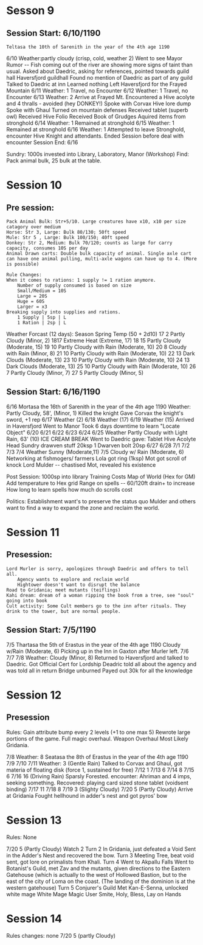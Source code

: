 # Sesson 9

## Session Start: 6/10/1190
    Teltasa the 10th of Sarenith in the year of the 4th age 1190
6/10
    Weather:partly cloudy (crisp, cold, weather 2)
    Went to see Mayor
        Rumor -- Fish coming out of the river are showing more signs of taint than usual.
        Asked about Daedric, asking for references, pointed towards guild hall
    Haversfjord guildhall
        Found no mention of Daedric as part of any guild
    Talked to Daedric at inn
        Learned nothing
    Left Haversfjord for the Frayed Mountain
6/11
Weather: 1
    Travel, no Encounter
6/12
Weather: 1
    Travel, no Encounter
6/13
Weather: 2
    Arrive at Frayed Mt.
    Encountered a Hive acolyte and 4 thralls - avoided (hey DONKEY!)
    Spoke with Corvax
        Hive lore dump
    Spoke with Ghaul
        Turned on mountain defenses
        Received tablet (superb owl)
        Received Hive Folio
        Received Book of Grudges
        Aquired items from stronghold
6/14
Weather: 1
    Remained at stronghold
6/15
Weather: 1
    Remained at stronghold
6/16
Weather: 1
    Attempted to leave Stronghold, encounter Hive Knight and attendants.
    Ended Session before deal with encounter
Session End: 6/16

Sundry:
1000s invested into Library, Laboratory, Manor (Workshop)
Find: Pack animal bulk, 25 bulk at the table.

# Session 10

## Pre session:
    Pack Animal Bulk: Str+5/10. Large creatures have x10, x10 per size catagory over medium
    Horse: Str 3, Large: Bulk 80/130; 50ft speed
    Mule: Str 5 , Large: Bulk 100/150; 40ft speed
    Donkey: Str 2, Medium: Bulk 70/120; counts as large for carry capacity, consumes 10S per day
    Animal Drawn carts: Double bulk capacity of animal. Single axle cart can have one animal pulling, multi-axle wagons can have up to 4. (More is possible)

    Rule Changes:
    When it comes to rations: 1 supply != 1 ration anymore.
        Number of supply consumed is based on size
        Small/Medium = 10S
        Large = 20S
        Huge = 60S
        Larger = x3
    Breaking supply into supplies and rations.
        1 Supply | 5sp | L
        1 Ration | 2sp | L

Weather Forcast (12 days): Season Spring Temp (50 + 2d10)
17 2 Partly Cloudy (Minor, 2)
1817 Extreme Heat (Extreme, 17)
18 15 Partly Cloudy (Moderate, 15)
19 10 Partly Cloudy with Rain (Moderate, 10)
20 8 Cloudy with Rain (Minor, 8)
21 10 Partly Cloudy with Rain (Moderate, 10)
22 13 Dark Clouds (Moderate, 13)
23 10 Partly Cloudy with Rain (Moderate, 10)
24 13 Dark Clouds (Moderate, 13)
25 10 Partly Cloudy with Rain (Moderate, 10)
26 7 Partly Cloudy (Minor, 7)
27 5 Partly Cloudy (Minor, 5)


## Session Start: 6/16/1190
6/16
    Mortasa the 16th of Sarenith in the year of the 4th age 1190
    Weather: Partly Cloudy, 58', (Minor, 1)
    Killed the knight
    Gave Corvax the knight's sword, +1 rep
6/17
    Weather (2)
6/18
    Weather (17)
6/19
    Weather (15)
    Arrived in Haversfjord
    Went to Manor
    Took 6 days downtime to learn "Locate Object"
6/20
6/21
6/22
6/23
6/24
6/25
    Weather Partly Cloudy with Light Rain, 63' (10)
    ICE CREAM BREAK
    Went to Daedric gave:
        Tablet
        Hive Acolyte Head
        Sundry drawven stuff
            20ksp
        1 Dwarven bolt 20sp
6/27
6/28
7/1
7/2
7/3
7/4
    Weather Sunny (Moderate,11)
7/5
    Cloudy w/ Rain (Moderate, 6)
    Networking at fishmogers/ farmers
    Lola got ring (1ksp)
    Mot got scroll of knock
    Lord Mulder -- chastised Mot, revealed his existence



Post Session:
    1000sp into library
    Training Costs
    Map of World (Hex for GM)
    Add temperature to Hex grid
    Range on spells -- 60/120ft drain+ to increase
    How long to learn spells
    how much do scrolls cost

Politics:
    Establishment want's to preserve the status quo
    Mulder and others want to find a way to expand the zone and reclaim the world.


# Session 11

## Presession:
    Lord Murler is sorry, apologizes through Daedric and offers to tell all.
        Agency wants to explore and reclaim world
        Hightower doesn't want to disrupt the balance
    Road to Gridania; meet mutants (teiflings)
    Kahi dream: dream of a woman ripping the book from a tree, see "soul" going into book
    Cult activity: Some Cult members go to the inn after rituals. They drink to the tower, but are normal people.

## Session Start: 7/5/1190

7/5
    Thartasa the 5th of Erastus in the year of the 4th age 1190
    Cloudy w/Rain (Moderate, 6)
    Picking up in the Inn in Gaxton after Murler left.
7/6
7/7
7/8
    Weather: Cloudy (Minor, 8)
    Returned to Haversfjord and talked to Daedric.
        Got Official Cert for Lordship
        Deadric told all about the agency and was told all in return
        Bridge unburned
        Payed out 30k for all the knowledge

# Session 12

## Presession

Rules: Gain attribute bump every 2 levels (+1 to one max 5)
    Rewrote large portions of the game.
    Full magic overhaul.
    Weapon Overhaul
Most Likely Gridania.

7/8
    Weather: 8
    Seatasa the 8th of Erastus in the year of the 4th age 1190
7/9
7/10
7/11
    Weather: 3 (Gentle Rain)
    Talked to Corvax and Ghaul, got materia of floating disk (force 1, sustained for free)
7/12
    1
7/13
    6
7/14
    8
7/15
    6
7/16
    16 (Driving Rain)
    Sparsly Forested.
    encounter: Ahriman and 4 imps, seeking something.
    Recovered: playing card sized stone tablet (voidsent binding)
7/17
    11
7/18
    8
7/19
    3 (Slighty Cloudy)
7/20
    5 (Partly Cloudy)
    Arrive at Gridania
    Fought hellhound in adder's nest and got pyros' bow

# Session 13

Rules: None

7/20
    5 (Partly Cloudy)
    Watch 2
    Turn 2
        In Gridania, just defeated a Void Sent in the Adder's Nest and recovered the bow.
    Turn 3
        Meeting Tree, beat void sent, got lore on primalists from Khali.
    Turn 4
        Went to Akpallu Falls
        Went to Botanist's Guild, met Zav and the mutants, given directions to the Eastern Gatehouse (which is actually to the west of Hollowed Bastion, but to the east of the city of Loma on the coast. (The landing of the dominion is at the western gatehouse)
    Turn 5
        Conjurer's Guild
        Met Kan-E-Senna, unlocked white mage
            White Mage
                Magic User
                    Smite, Holy, Bless, Lay on Hands

# Session 14

Rules changes: none
7/20
    5 (partly Cloudy)